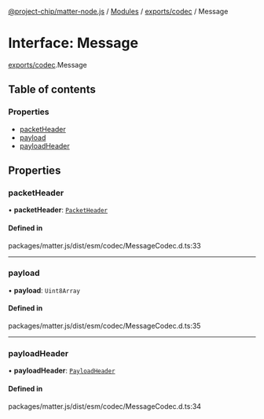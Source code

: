 [@project-chip/matter-node.js](../README.md) / [Modules](../modules.md) / [exports/codec](../modules/exports_codec.md) / Message

# Interface: Message

[exports/codec](../modules/exports_codec.md).Message

## Table of contents

### Properties

- [packetHeader](exports_codec.Message.md#packetheader)
- [payload](exports_codec.Message.md#payload)
- [payloadHeader](exports_codec.Message.md#payloadheader)

## Properties

### packetHeader

• **packetHeader**: [`PacketHeader`](exports_codec.PacketHeader.md)

#### Defined in

packages/matter.js/dist/esm/codec/MessageCodec.d.ts:33

___

### payload

• **payload**: `Uint8Array`

#### Defined in

packages/matter.js/dist/esm/codec/MessageCodec.d.ts:35

___

### payloadHeader

• **payloadHeader**: [`PayloadHeader`](exports_codec.PayloadHeader.md)

#### Defined in

packages/matter.js/dist/esm/codec/MessageCodec.d.ts:34
